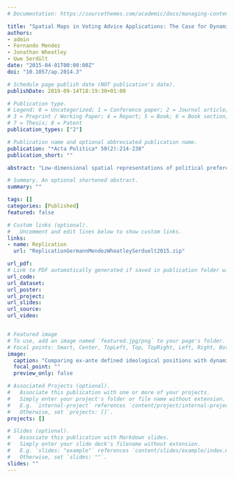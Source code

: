 ```yaml
---
# Documentation: https://sourcethemes.com/academic/docs/managing-content/

title: "Spatial Maps in Voting Advice Applications: The Case for Dynamic Scale Validation"
authors: 
- admin
- Fernando Mendez
- Jonathan Wheatley
- Uwe Serdült
date: "2015-04-01T00:00:00Z"
doi: "10.1057/ap.2014.3"

# Schedule page publish date (NOT publication's date).
publishDate: 2019-09-14T18:19:30+01:00

# Publication type.
# Legend: 0 = Uncategorized; 1 = Conference paper; 2 = Journal article;
# 3 = Preprint / Working Paper; 4 = Report; 5 = Book; 6 = Book section;
# 7 = Thesis; 8 = Patent
publication_types: ["2"]

# Publication name and optional abbreviated publication name.
publication: "*Acta Politica* 50(2):214-238"
publication_short: ""

abstract: "Low-dimensional spatial representations of political preferences are a widespread feature of voting advice applications (VAAs). Currently, VAA spatial maps tend to be defined on the basis of a priori reasoning. This article argues that VAA spatial maps should be empirically validated to safeguard fundamental psychometric properties -- in particular, unidimensionality and reliability. We suggest dynamic scale validation as a pragmatic method for improving measurement quality in VAA spatial maps. The basic logic of dynamic scale validation is to exploit early user data as a benchmark against which ex-ante defined maps can be evaluated. We draw on data from one of the most institutionalised VAA settings, Switzerland, to illustrate this dynamic approach to scale validation."

# Summary. An optional shortened abstract.
summary: ""

tags: []
categories: [Published]
featured: false

# Custom links (optional).
#   Uncomment and edit lines below to show custom links.
links:
- name: Replication
  url: "ReplicationGermannMendezWheatleySerduelt2015.zip"

url_pdf: 
# Link to PDF automatically generated if saved in publication folder with same name as folder
url_code: 
url_dataset: 
url_poster:
url_project:
url_slides:
url_source:
url_video:


# Featured image
# To use, add an image named `featured.jpg/png` to your page's folder. 
# Focal points: Smart, Center, TopLeft, Top, TopRight, Left, Right, BottomLeft, Bottom, BottomRight.
image:
  caption: "Comparing ex-ante defined ideological positions with dynamically validated positions (quasi-inductive) and two `gold standards' (Switzerland, 2007)"
  focal_point: ""
  preview_only: false

# Associated Projects (optional).
#   Associate this publication with one or more of your projects.
#   Simply enter your project's folder or file name without extension.
#   E.g. `internal-project` references `content/project/internal-project/index.md`.
#   Otherwise, set `projects: []`.
projects: []

# Slides (optional).
#   Associate this publication with Markdown slides.
#   Simply enter your slide deck's filename without extension.
#   E.g. `slides: "example"` references `content/slides/example/index.md`.
#   Otherwise, set `slides: ""`.
slides: ""
---
```

